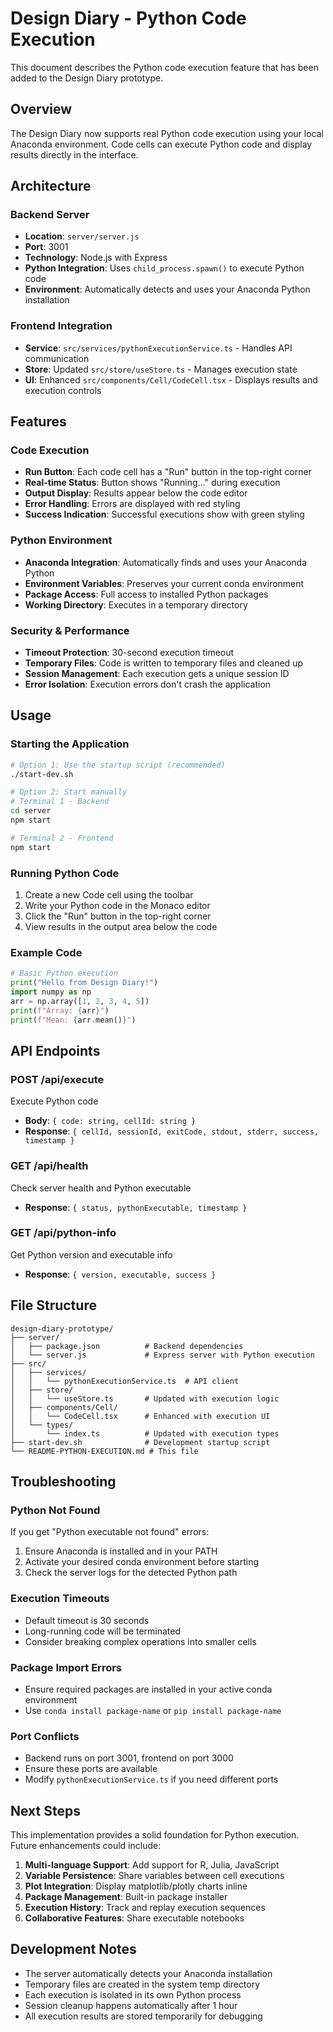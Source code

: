 # Design Diary - Python Code Execution

This document describes the Python code execution feature that has been added to the Design Diary prototype.

## Overview

The Design Diary now supports real Python code execution using your local Anaconda environment. Code cells can execute Python code and display results directly in the interface.

## Architecture

### Backend Server
- **Location**: `server/server.js`
- **Port**: 3001
- **Technology**: Node.js with Express
- **Python Integration**: Uses `child_process.spawn()` to execute Python code
- **Environment**: Automatically detects and uses your Anaconda Python installation

### Frontend Integration
- **Service**: `src/services/pythonExecutionService.ts` - Handles API communication
- **Store**: Updated `src/store/useStore.ts` - Manages execution state
- **UI**: Enhanced `src/components/Cell/CodeCell.tsx` - Displays results and execution controls

## Features

### Code Execution
- **Run Button**: Each code cell has a "Run" button in the top-right corner
- **Real-time Status**: Button shows "Running..." during execution
- **Output Display**: Results appear below the code editor
- **Error Handling**: Errors are displayed with red styling
- **Success Indication**: Successful executions show with green styling

### Python Environment
- **Anaconda Integration**: Automatically finds and uses your Anaconda Python
- **Environment Variables**: Preserves your current conda environment
- **Package Access**: Full access to installed Python packages
- **Working Directory**: Executes in a temporary directory

### Security & Performance
- **Timeout Protection**: 30-second execution timeout
- **Temporary Files**: Code is written to temporary files and cleaned up
- **Session Management**: Each execution gets a unique session ID
- **Error Isolation**: Execution errors don't crash the application

## Usage

### Starting the Application
```bash
# Option 1: Use the startup script (recommended)
./start-dev.sh

# Option 2: Start manually
# Terminal 1 - Backend
cd server
npm start

# Terminal 2 - Frontend  
npm start
```

### Running Python Code
1. Create a new Code cell using the toolbar
2. Write your Python code in the Monaco editor
3. Click the "Run" button in the top-right corner
4. View results in the output area below the code

### Example Code
```python
# Basic Python execution
print("Hello from Design Diary!")
import numpy as np
arr = np.array([1, 2, 3, 4, 5])
print(f"Array: {arr}")
print(f"Mean: {arr.mean()}")
```

## API Endpoints

### POST /api/execute
Execute Python code
- **Body**: `{ code: string, cellId: string }`
- **Response**: `{ cellId, sessionId, exitCode, stdout, stderr, success, timestamp }`

### GET /api/health
Check server health and Python executable
- **Response**: `{ status, pythonExecutable, timestamp }`

### GET /api/python-info
Get Python version and executable info
- **Response**: `{ version, executable, success }`

## File Structure
```
design-diary-prototype/
├── server/
│   ├── package.json          # Backend dependencies
│   └── server.js             # Express server with Python execution
├── src/
│   ├── services/
│   │   └── pythonExecutionService.ts  # API client
│   ├── store/
│   │   └── useStore.ts       # Updated with execution logic
│   ├── components/Cell/
│   │   └── CodeCell.tsx      # Enhanced with execution UI
│   └── types/
│       └── index.ts          # Updated with execution types
├── start-dev.sh              # Development startup script
└── README-PYTHON-EXECUTION.md # This file
```

## Troubleshooting

### Python Not Found
If you get "Python executable not found" errors:
1. Ensure Anaconda is installed and in your PATH
2. Activate your desired conda environment before starting
3. Check the server logs for the detected Python path

### Execution Timeouts
- Default timeout is 30 seconds
- Long-running code will be terminated
- Consider breaking complex operations into smaller cells

### Package Import Errors
- Ensure required packages are installed in your active conda environment
- Use `conda install package-name` or `pip install package-name`

### Port Conflicts
- Backend runs on port 3001, frontend on port 3000
- Ensure these ports are available
- Modify `pythonExecutionService.ts` if you need different ports

## Next Steps

This implementation provides a solid foundation for Python execution. Future enhancements could include:

1. **Multi-language Support**: Add support for R, Julia, JavaScript
2. **Variable Persistence**: Share variables between cell executions
3. **Plot Integration**: Display matplotlib/plotly charts inline
4. **Package Management**: Built-in package installer
5. **Execution History**: Track and replay execution sequences
6. **Collaborative Features**: Share executable notebooks

## Development Notes

- The server automatically detects your Anaconda installation
- Temporary files are created in the system temp directory
- Each execution is isolated in its own Python process
- Session cleanup happens automatically after 1 hour
- All execution results are stored temporarily for debugging
